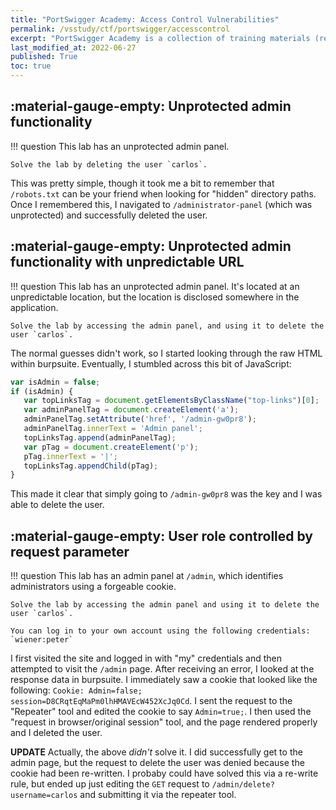 ```yaml
---
title: "PortSwigger Academy: Access Control Vulnerabilities"
permalink: /vsstudy/ctf/portswigger/accesscontrol
excerpt: "PortSwigger Academy is a collection of training materials (reading & videos) combined with hands-on-labs designed to help you learn how to 'secure the web one step at a time'. It covers a number of the most common vulnerabilities, helping you understand them, understand how to exploit them, and how they can be prevented. Best of all, they are all free. The tools *are* designed to work with/be supported by PortSwigger's flagship product, Burp Suite Professional, but you can utilize any number of other tools (curl/browsers/ZAP/etc). At the time I worked through these, I did not have access to a professional license, so I used the Burp Suite Community edition (free). Below are my notes written as I worked through the various challenges."
last_modified_at: 2022-06-27
published: True
toc: true
---
```


## :material-gauge-empty: Unprotected admin functionality

!!! question
    This lab has an unprotected admin panel.

    Solve the lab by deleting the user `carlos`.

This was pretty simple, though it took me a bit to remember that `/robots.txt` can be your friend when looking for "hidden" directory paths. Once I remembered this, I navigated to `/administrator-panel` (which was unprotected) and successfully deleted the user.

## :material-gauge-empty: Unprotected admin functionality with unpredictable URL

!!! question
    This lab has an unprotected admin panel. It's located at an unpredictable location, but the location is disclosed somewhere in the application.

    Solve the lab by accessing the admin panel, and using it to delete the user `carlos`.

The normal guesses didn't work, so I started looking through the raw HTML within burpsuite. Eventually, I stumbled across this bit of JavaScript:

```javascript
var isAdmin = false;
if (isAdmin) {
   var topLinksTag = document.getElementsByClassName("top-links")[0];
   var adminPanelTag = document.createElement('a');
   adminPanelTag.setAttribute('href', '/admin-gw0pr8');
   adminPanelTag.innerText = 'Admin panel';
   topLinksTag.append(adminPanelTag);
   var pTag = document.createElement('p');
   pTag.innerText = '|';
   topLinksTag.appendChild(pTag);
}
```

This made it clear that simply going to `/admin-gw0pr8` was the key and I was able to delete the user.

## :material-gauge-empty: User role controlled by request parameter

!!! question
    This lab has an admin panel at `/admin`, which identifies administrators using a forgeable cookie.

    Solve the lab by accessing the admin panel and using it to delete the user `carlos`.

    You can log in to your own account using the following credentials: `wiener:peter`

I first visited the site and logged in with "my" credentials and then attempted to visit the `/admin` page. After receiving an error, I looked at the response data in burpsuite. I immediately saw a cookie that looked like the following: `Cookie: Admin=false; session=D8CRqtEqMaPm0lhHMAVEcW452XcJq0Cd`. I sent the request to the "Repeater" tool and edited the cookie to say `Admin=true;`. I then used the "request in browser/original session" tool, and the page rendered properly and I deleted the user. 

__UPDATE__ Actually, the above *didn't* solve it. I did successfully get to the admin page, but the request to delete the user was denied because the cookie had been re-written. I probaby could have solved this via a re-write rule, but ended up just editing the `GET` request to `/admin/delete?username=carlos` and submitting it via the repeater tool.

